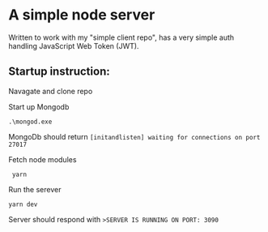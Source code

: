 # A simple node server 

Written to work with my "simple client repo", has a very simple auth handling JavaScript Web Token (JWT). 

## Startup instruction:
Navagate and clone repo

Start up Mongodb

```.\mongod.exe```

MongoDb should return ```[initandlisten] waiting for connections on port 27017```

Fetch node modules

``` yarn```

Run the serever

```yarn dev```

Server should respond with ```>SERVER IS RUNNING ON PORT: 3090```
